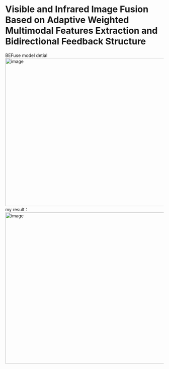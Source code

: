 # Visible and Infrared Image Fusion Based on Adaptive Weighted Multimodal Features Extraction and Bidirectional Feedback Structure
BEFuse model detial
<img width="1298" height="470" alt="image" src="https://github.com/user-attachments/assets/53cf1cbb-e834-4396-9be9-60b75ce15027" />
my result：
<img width="640" height="480" alt="image" src="https://github.com/user-attachments/assets/f6d538d0-8de1-4643-99dd-9b1c326fcd98" />

